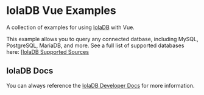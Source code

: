 # lolaDB Vue Examples

A collection of examples for using [lolaDB](https://loladb.com?utm_source=github&utm_medium=js-framework-examples&utm_campaign=vue) with Vue.

This example allows you to query any connected datbase, including MySQL, PostgreSQL, MariaDB, and more. See a full list of supported databases here: [[lolaDB Supported Sources](https://docs.loladb.com/guides/supported-sources/?utm_source=github&utm_medium=js-framework-examples&utm_campaign=vue)

## lolaDB Docs

You can always reference the [lolaDB Developer Docs](https://docs.loladb.com/?utm_source=github&utm_medium=js-framework-examples&utm_campaign=vue) for more information.
